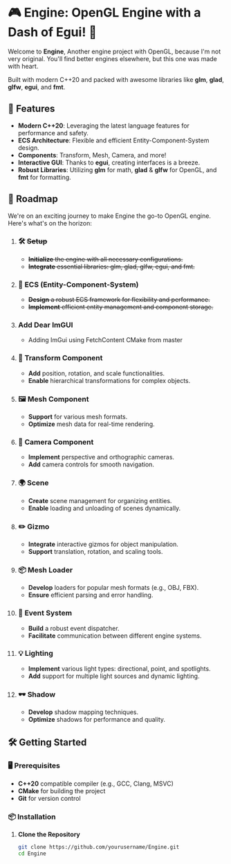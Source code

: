 # 🎮 **Engine: OpenGL Engine with a Dash of Egui!** 🎨

Welcome to **Engine**,
Another engine project with OpenGL, because I'm not very original. You'll find better engines elsewhere, but this one was made with heart.

 Built with modern C++20 and packed with awesome libraries like **glm**, **glad**, **glfw**, **egui**, and **fmt**.
## 🚀 **Features**

- **Modern C++20**: Leveraging the latest language features for performance and safety.
- **ECS Architecture**: Flexible and efficient Entity-Component-System design.
- **Components**: Transform, Mesh, Camera, and more!
- **Interactive GUI**: Thanks to **egui**, creating interfaces is a breeze.
- **Robust Libraries**: Utilizing **glm** for math, **glad** & **glfw** for OpenGL, and **fmt** for formatting.

## 📅 **Roadmap**

We're on an exciting journey to make Engine the go-to OpenGL engine. Here's what's on the horizon:

1. ### 🛠 ~~**Setup**~~
    - ~~**Initialize** the engine with all necessary configurations.~~
    - ~~**Integrate** essential libraries: glm, glad, glfw, egui, and fmt.~~

2. ### 🧩 **ECS (Entity-Component-System)**
    - ~~**Design** a robust ECS framework for flexibility and performance.~~
    - ~~**Implement** efficient entity management and component storage.~~
   
3. ### **Add Dear ImGUI**
   - Adding ImGui using FetchContent CMake from master

3. ### 📐 **Transform Component**
    - **Add** position, rotation, and scale functionalities.
    - **Enable** hierarchical transformations for complex objects.

4. ### 🖼 **Mesh Component**
    - **Support** for various mesh formats.
    - **Optimize** mesh data for real-time rendering.

5. ### 🎥 **Camera Component**
    - **Implement** perspective and orthographic cameras.
    - **Add** camera controls for smooth navigation.

6. ### 🌍 **Scene**
    - **Create** scene management for organizing entities.
    - **Enable** loading and unloading of scenes dynamically.

7. ### ✏️ **Gizmo**
    - **Integrate** interactive gizmos for object manipulation.
    - **Support** translation, rotation, and scaling tools.

8. ### 📦 **Mesh Loader**
    - **Develop** loaders for popular mesh formats (e.g., OBJ, FBX).
    - **Ensure** efficient parsing and error handling.

9. ### 🔄 **Event System**
    - **Build** a robust event dispatcher.
    - **Facilitate** communication between different engine systems.

10. ### 💡 **Lighting**
    - **Implement** various light types: directional, point, and spotlights.
    - **Add** support for multiple light sources and dynamic lighting.

11. ### 🕶 **Shadow**
    - **Develop** shadow mapping techniques.
    - **Optimize** shadows for performance and quality.

## 🛠 **Getting Started**

### 🖥 **Prerequisites**

- **C++20** compatible compiler (e.g., GCC, Clang, MSVC)
- **CMake** for building the project
- **Git** for version control

### 📦 **Installation**

1. **Clone the Repository**

   ```bash
   git clone https://github.com/yourusername/Engine.git
   cd Engine
